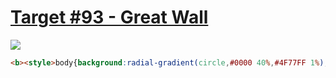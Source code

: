 # [Target #93 - Great Wall](https://cssbattle.dev/play/93)

![](https://cssbattle.dev/targets/93.png)

```HTML
<b><style>body{background:radial-gradient(circle,#0000 40%,#4F77FF 1%),repeating-linear-gradient(#F9E492 0,#F9E492 16px,#0000 16px,#0000 26px)no-repeat 220px 159px/auto 70px,repeating-linear-gradient(#F9E492 0,#F9E492 16px,#0000 16px,#0000 26px)no-repeat -200px  172px,radial-gradient(circle at 160px 110px,#F9E492 20px,#191919 1%)}b{width:20;height:16;color:#D6B73F;position:absolute;top:165;left:200;transform: skewY(-33deg);box-shadow: inset 0 26px, 0 26px, 0 52px}
```